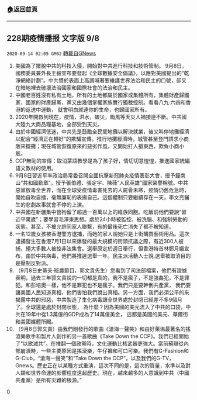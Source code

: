 ###  [:house:返回首頁](https://github.com/ourhimalayas/txt)
---

## 228期疫情播报 文字版 9/8
`2020-09-14 02:05 GM62` [轉載自GNews](https://gnews.org/zh-hant/353617/)

1. 美國為了擺脫中共的科技入侵，開始對中共進行科技和技術管制。 9月8日，國務委員兼外長王毅宣布要發起《全球數據安全倡議》，以應對美國提出的“乾淨網絡計劃”。中共慣於表面上高調喊著要維護世界法治和民主的口號，卻又在暗地裡去破壞法治國家和國際社會的法治和民主。
2. 中國老百姓沒有私有土地，所有的土地都屬於國家或集體所有，集體財產歸國家，國家的財產歸黨，黨又由幾個掌權家族實行獨裁控制。看看八九∙六四和香港的返送中運動， 就會明白就連你的生命，也歸國家所有。
3. 2020年開啟到現在，疫情，洪水，蝗災，颱風等天災人禍接連不斷。中共國大陸九大商品糧基地，全部受到天災。
4. 由於中國經濟低迷，中共先是鼓勵全民擺地攤以解決就業，後又叫停地攤經濟以配合”經濟正在轉好”的欺騙宣傳。推行地攤經濟時，城管甚至登門請求小商販來擺攤；現在城管恢復原來的惡劣作風，又開始打人搶東西，欺負小商小販。
5. CCP無恥的宣傳：取消蒙語教學是為了孩子好，情切切意惶惶，推進國家統編語文教材的使用。
6. 9月8日習近平率政治局常委召開全國抗擊新冠肺炎疫情表彰大會，授予鐘南山“共和國勳章”，授予張伯禮、張定宇、陳薇“人民英雄”國家榮譽稱號。中共惡黨放毒全世界，而在全球受疫情毒害死去的人屍骨未寒，疫情仍舊危急時，開始自吹自擂，毫無廉恥的表揚自己。這個體制只要繼續存在一天，李文亮醫生的悲劇故事就會不停的上演。
7. 中共國在新疆集中營拘留了超過一百萬以上的維族同胞。吃飯前他們要說“習近平萬歲”；要學習毛澤東思想。處於24小時被監控、被洗腦、和強制勞動的狀態。甚至，不被允許同家人聯繫，有的最後死亡消失了都不被知道。
8. 一名12歲女孩被香港警方逮捕，而她的家人說她只是上街購買藝術用品。這次逮捕發生在香港7月1日以來爆發的最大規模的街頭抗議之際，有近300人被捕，絕大多數人被控非法集會。選舉原定於週日舉行，但香港特首林鄭月娥宣布，由於中共病毒，他們將推遲選舉一年。民主派活動人士說,選舉被取消目的是壓制反對派。
9. （9月8日史蒂夫·班農節目，郭文貴先生）您看到了司法部檔案，他們有證據表明，過去三年郭文貴說的一切都是真的，我不是瘋子，不是強姦犯，不是罪犯。和彭培奧一樣，他不是罪犯也不是瘋子。我們只是要幹倒共產黨， 我們要讓美國人民知道真相，他們害怕我們說出真相。另一方面，我們必須公平的來揭露中共的邪惡，中共製造了生化病毒讓全世界處於封閉已經差不多9個月了。全球還是處於封閉狀態， 為什麼？因為美國的美元流入了中共的口袋，中共在19年中從1.3萬億的GDP成為了14萬億美金， 這都是美國的美元、華爾街和美國媒體所賜。
10. （9月8日郭文貴）由我們剛發行的歌曲《滄海一聲笑》和由好萊塢最著名的搖滾樂歌手和製片人創作的另一首歌曲《Take Down the CCP》。我們已經開始了“以歌滅共”。在推翻一個政黨時，文化運動比核武器更強大。當前蘇聯從內部崩潰時，一些主要原因是搖滾樂，牛仔褲和可口可樂。我們有G-Fashion和G-Club，“滄海一聲笑”和“Take Down the CCP”，以及我們的G-TV，Gnews。歷史正在以某種方式重演，這次不同的是，這次的質量，水準以及對人類和世界命運的影響程度遠超歷史。現在，越來越多的人意識到中共（中國共產黨）是所有災難的根源。”


0
